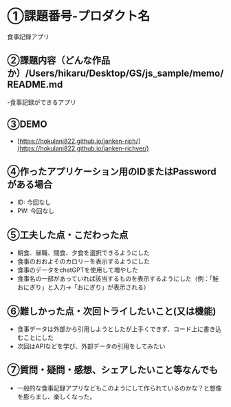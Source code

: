 # ①課題番号-プロダクト名

食事記録アプリ

## ②課題内容（どんな作品か）/Users/hikaru/Desktop/GS/js_sample/memo/README.md

-食事記録ができるアプリ

## ③DEMO
- [https://hokulani822.github.io/janken-rich/](https://hokulani822.github.io/janken-richver/)

## ④作ったアプリケーション用のIDまたはPasswordがある場合

- ID: 今回なし
- PW: 今回なし

## ⑤工夫した点・こだわった点

- 朝食、昼職、間食、夕食を選択できるようにした
- 食事のおおよそのカロリーを表示するようにした
- 食事のデータをchatGPTを使用して増やした
- 食事名の一部があっていれば該当するものを表示するようにした（例：「鮭おにぎり」と入力→「おにぎり」が表示される）

## ⑥難しかった点・次回トライしたいこと(又は機能)

- 食事データは外部から引用しようとしたが上手くできず、コード上に書き込むことにした
- 次回はAPIなどを学び、外部データの引用をしてみたい

## ⑦質問・疑問・感想、シェアしたいこと等なんでも

- 一般的な食事記録アプリなどもこのようにして作られているのかな？と想像を膨らまし、楽しくなった。